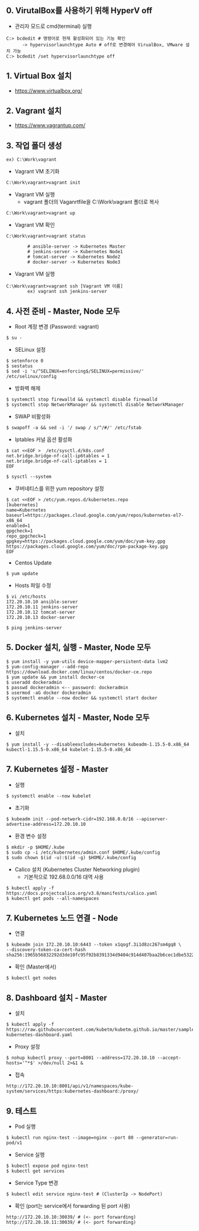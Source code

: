 ## 0. VirutalBox를 사용하기 위해 HyperV off
  - 관리자 모드로 cmd(terminal) 실행
  ```
C:> bcdedit # 명령어로 현재 활성화되어 있는 기능 확인 
        -> hypervisorlaunchtype Auto # off로 변경해야 VirualBox, VMware 설치 가능
C:> bcdedit /set hypervisorlaunchtype off
  ```
## 1. Virtual Box 설치
  - https://www.virtualbox.org/
## 2. Vagrant 설치
  - https://www.vagrantup.com/
## 3. 작업 폴더 생성 
  ```
ex) C:\Work\vagrant
  ```
  - Vagrant VM 초기화 
  ```
C:\Work\vagrant>vagrant init
  ```
  - Vagrant VM 실행 
    - vagrant 폴더의 Vaganrtfile을  C:\Work\vagrant 폴더로 복사
  ```
C:\Work\vagrant>vagrant up
  ```
  - Vagrant VM 확인
  ```
C:\Work\vagrant>vagrant status
      
          # ansible-server -> Kubernetes Master
          # jenkins-server -> Kubernetes Node1
          # tomcat-server -> Kubernetes Node2
          # docker-server -> Kubernetes Node3
  ```
  - Vagrant VM 실행 
  ```
C:\Work\vagrant>vagrant ssh [Vagrant VM 이름] 
          ex) vagrant ssh jenkins-server
  ```
## 4. 사전 준비 - Master, Node 모두
  - Root 계정 변경 (Password: vagrant)
  ```
$ su - 
  ```
  - SELinux 설정
  ```
$ setenforce 0
$ sestatus
$ sed -i 's/^SELINUX=enforcing$/SELINUX=permissive/' /etc/selinux/config
  ```
  - 방화벽 해제
  ```
$ systemctl stop firewalld && systemctl disable firewalld
$ systemctl stop NetworkManager && systemctl disable NetworkManager
  ```      
  - SWAP 비활성화 
  ```
$ swapoff -a && sed -i '/ swap / s/^/#/' /etc/fstab
  ```
  - Iptables 커널 옵션 활성화
  ```
$ cat <<EOF >  /etc/sysctl.d/k8s.conf
net.bridge.bridge-nf-call-ip6tables = 1
net.bridge.bridge-nf-call-iptables = 1
EOF
  ```
  ```
$ sysctl --system
  ```
  - 쿠버네티스를 위한 yum repository 설정
  ```
$ cat <<EOF > /etc/yum.repos.d/kubernetes.repo
[kubernetes]
name=Kubernetes
baseurl=https://packages.cloud.google.com/yum/repos/kubernetes-el7-x86_64
enabled=1
gpgcheck=1
repo_gpgcheck=1
gpgkey=https://packages.cloud.google.com/yum/doc/yum-key.gpg https://packages.cloud.google.com/yum/doc/rpm-package-key.gpg
EOF
  ```
  - Centos Update
  ```
$ yum update
  ```
  - Hosts 파일 수정 
  ```
$ vi /etc/hosts
172.20.10.10 ansible-server
172.20.10.11 jenkins-server
172.20.10.12 tomcat-server
172.20.10.13 docker-server

$ ping jenkins-server 
  ```
## 5. Docker 설치, 실행 - Master, Node 모두
  ```
$ yum install -y yum-utils device-mapper-persistent-data lvm2 
$ yum-config-manager --add-repo https://download.docker.com/linux/centos/docker-ce.repo
$ yum update && yum install docker-ce
$ useradd dockeradmin
$ passwd dockeradmin <-- password: dockeradmin
$ usermod -aG docker dockeradmin
$ systemctl enable --now docker && systemctl start docker
  ```
## 6. Kubernetes 설치 - Master, Node 모두
  - 설치
  ```
$ yum install -y --disableexcludes=kubernetes kubeadm-1.15.5-0.x86_64 kubectl-1.15.5-0.x86_64 kubelet-1.15.5-0.x86_64
  ```
## 7. Kubernetes 설정 - Master
  - 실행
  ```
$ systemctl enable --now kubelet
  ```
  - 초기화  
  ```
$ kubeadm init --pod-network-cidr=192.168.0.0/16 --apiserver-advertise-address=172.20.10.10
  ```
  - 환경 변수 설정
  ```
$ mkdir -p $HOME/.kube
$ sudo cp -i /etc/kubernetes/admin.conf $HOME/.kube/config
$ sudo chown $(id -u):$(id -g) $HOME/.kube/config
  ```
  - Calico 설치 (Kubernetes Cluster Networking plugin)
    - 기본적으로 192.68.0.0/16 대역 사용
  ```
$ kubectl apply -f https://docs.projectcalico.org/v3.8/manifests/calico.yaml
$ kubectl get pods --all-namespaces
  ```
## 7. Kubernetes 노드 연결 - Node
  - 연결
  ```
$ kubeadm join 172.20.10.10:6443 --token x1qogf.3i1d8zc267sm4gq8 \
--discovery-token-ca-cert-hash sha256:1965b56832292d3de10fc95f92b8391334d9404c914d407baa2b6cec1dbe5322 
  ```
  - 확인 (Master에서)
  ```
$ kubectl get nodes
  ```
## 8. Dashboard 설치 - Master
  - 설치 
  ```
$ kubectl apply -f https://raw.githubusercontent.com/kubetm/kubetm.github.io/master/sample/practice/appendix/gcp-kubernetes-dashboard.yaml
  ```
  - Proxy 설정
  ```
$ nohup kubectl proxy --port=8001 --address=172.20.10.10 --accept-hosts='^*$' >/dev/null 2>&1 &
  ```
  - 접속
  ```
http://172.20.10.10:8001/api/v1/namespaces/kube-system/services/https:kubernetes-dashboard:/proxy/
  ```
## 9. 테스트
  - Pod 실행
  ```
$ kubectl run nginx-test --image=nginx --port 80 --generator=run-pod/v1
  ```
  - Service 실행
  ```
$ kubectl expose pod nginx-test 
$ kubectl get services
  ```
  - Service Type 변경 
  ```
$ kubectl edit service nginx-test # (ClusterIp -> NodePort)
  ```
  - 확인 (port는 service에서 forwarding 된 port 사용)
  ```
http://172.20.10.10:30039/ # (<- port forwarding)
http://172.20.10.11:30039/ # (<- port forwarding)
  ```

